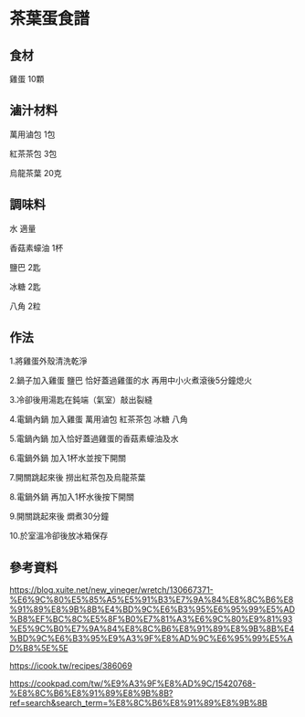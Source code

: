 # 茶葉蛋食譜

## 食材

雞蛋 10顆

## 滷汁材料

萬用滷包 1包

紅茶茶包 3包

烏龍茶葉 20克

## 調味料

水 適量

香菇素蠔油 1杯

鹽巴 2匙

冰糖 2匙

八角 2粒

## 作法

1.將雞蛋外殼清洗乾淨

2.鍋子加入雞蛋 鹽巴 恰好蓋過雞蛋的水
再用中小火煮滾後5分鐘熄火

3.冷卻後用湯匙在鈍端（氣室）敲出裂縫

4.電鍋內鍋 加入雞蛋 萬用滷包 紅茶茶包 冰糖 八角

5.電鍋內鍋 加入恰好蓋過雞蛋的香菇素蠔油及水

6.電鍋外鍋 加入1杯水並按下開關

7.開關跳起來後 撈出紅茶包及烏龍茶葉

8.電鍋外鍋 再加入1杯水後按下開關

9.開關跳起來後 燜煮30分鐘

10.於室溫冷卻後放冰箱保存

## 參考資料

<https://blog.xuite.net/new_vineger/wretch/130667371-%E6%9C%80%E5%85%A5%E5%91%B3%E7%9A%84%E8%8C%B6%E8%91%89%E8%9B%8B%E4%BD%9C%E6%B3%95%E6%95%99%E5%AD%B8%EF%BC%8C%E5%8F%B0%E7%81%A3%E6%9C%80%E9%81%93%E5%9C%B0%E7%9A%84%E8%8C%B6%E8%91%89%E8%9B%8B%E4%BD%9C%E6%B3%95%E9%A3%9F%E8%AD%9C%E6%95%99%E5%AD%B8%5E%5E>

<https://icook.tw/recipes/386069>

<https://cookpad.com/tw/%E9%A3%9F%E8%AD%9C/15420768-%E8%8C%B6%E8%91%89%E8%9B%8B?ref=search&search_term=%E8%8C%B6%E8%91%89%E8%9B%8B>
